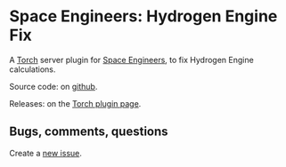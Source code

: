 # Space Engineers: Hydrogen Engine Fix

A [Torch][torch] server plugin for [Space Engineers][space-engineers],
to fix Hydrogen Engine calculations.

Source code: on [github][github].

Releases: on the [Torch plugin page][plugin].

[torch]: https://torchapi.com/
[space-engineers]: https://www.spaceengineersgame.com/
[github]: https://github.com/StalkR/Space-Engineers-Hydrogen-Engine-Fix
[plugin]: https://torchapi.com/plugins/view/5f0ce44b-7caa-4cb5-a940-c5c647d68721

## Bugs, comments, questions

Create a [new issue][new-issue].

[new-issue]: https://github.com/StalkR/Space-Engineers-Hydrogen-Engine-Fix/issues/new
